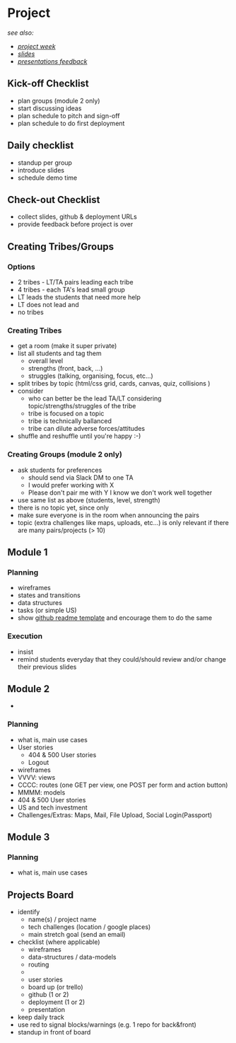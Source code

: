 
# Project

*see also:*
- *[project week](./project-week.md)*
- *[slides](./slides.md)*
- *[presentations feedback](./presentations-feedback.md)*

## Kick-off Checklist
- plan groups (module 2 only)
- start discussing ideas
- plan schedule to pitch and sign-off
- plan schedule to do first deployment

## Daily checklist
- standup per group
- introduce slides
- schedule demo time

## Check-out Checklist
- collect slides, github & deployment URLs
- provide feedback before project is over


## Creating Tribes/Groups

### Options
- 2 tribes - LT/TA pairs leading each tribe
- 4 tribes - each TA's lead small group
- LT leads the students that need more help
- LT does not lead and
- no tribes

### Creating Tribes

- get a room (make it super private)
- list all students and tag them
  - overall level
  - strengths (front, back, ...)
  - struggles (talking, organising, focus, etc...)
- split tribes by topic (html/css grid, cards, canvas, quiz, collisions )
- consider
  - who can better be the lead TA/LT considering topic/strengths/struggles of the tribe
  - tribe is focused on a topic
  - tribe is technically ballanced
  - tribe can dilute adverse forces/attitudes
- shuffle and reshuffle until you're happy :-)

### Creating Groups (module 2 only)

- ask students for preferences
  - should send via Slack DM to one TA
  - I would prefer working with X 
  - Please don't pair me with Y I know we don't work well together
- use same list as above (students, level, strength)
- there is no topic yet, since only
- make sure everyone is in the room when announcing the pairs
- topic (extra challenges like maps, uploads, etc...) is only relevant if there are many pairs/projects (> 10)

## Module 1

### Planning
- wireframes
- states and transitions
- data structures
- tasks (or simple US)
- show [github readme template](https://github.com/zapatran/template-project-game/blob/master/Project%20Template.md) and encourage them to do the same

### Execution
- insist
- remind students everyday that they could/should review and/or change their previous slides

## Module 2
-

### Planning
- what is, main use cases
- User stories
  - 404 & 500 User stories
  - Logout
- wireframes
- VVVV: views
- CCCC: routes (one GET per view, one POST per form and action button)
- MMMM: models
- 404 & 500 User stories
- US and tech investment
- Challenges/Extras: Maps, Mail, File Upload, Social Login(Passport)

## Module 3

### Planning
- what is, main use cases

## Projects Board

- identify
  - name(s) / project name
  - tech challenges (location / google places)
  - main stretch goal (send an email)
- checklist (where applicable)
  - wireframes
  - data-structures / data-models
  - routing
  -
  - user stories
  - board up (or trello)
  - github (1 or 2)
  - deployment (1 or 2)
  - presentation
- keep daily track
- use red to signal blocks/warnings (e.g. 1 repo for back&front)
- standup in front of board





